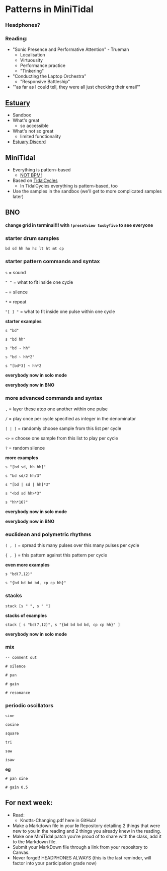 # Patterns in MiniTidal

### Headphones?

### Reading:
  - "Sonic Presence and Performative Attention" - Trueman
    - Localisation
    - Virtuousity
    - Performance practice
    - "Tinkering"
  - "Conducting the Laptop Orchestra"
    - "Responsive Battleship"
  - '"as far as I could tell, they were all just checking their email"'

## [Estuary](https://estuary.mcmaster.ca/)
- Sandbox
- What's great
  - so accessible
- What's not so great
  - limited functionality
- [Estuary Discord](https://discord.com/invite/snvFzkPtFr)

## MiniTidal
- Everything is pattern-based
  - [NOT BPM!](https://tidalcycles.org/docs/reference/cycles)
- Based on [TidalCycles](https://tidalcycles.org/)
  - In TidalCycles everything is pattern-based, too
- Use the samples in the sandbox (we'll get to more complicated samples later)

## BNO
#### change grid **in terminal!!!** with `!presetview twobyfive` to see everyone

### starter drum samples

`bd sd hh ho hc lt ht mt cp`

### starter pattern commands and syntax
`s` = sound

`" "` = what to fit inside one cycle

`~` = silence

`*` = repeat

`"[ ] "` = what to fit inside one pulse within one cycle

**starter examples**

`s "bd"`

`s "bd hh"`

`s "bd ~ hh"`

`s "bd ~ hh*2"`

`s "[bd*3] ~ hh*2`

**everybody now in solo mode**

**everybody now in BNO**

### more advanced commands and syntax

`,` = layer these atop one another within one pulse

`/` = play once per cycle specified as integer in the denominator

`[ | ]` = randomly choose sample from this list per cycle

`<>` = choose one sample from this list to play per cycle

`?` = random silence

**more examples**

`s "[bd sd, hh hh]"`

`s "bd sd/2 hh/3"`

`s "[bd | sd | hh]*3"`

`s "<bd sd hh>*3"`

`s "hh*16?"`

**everybody now in solo mode**

**everybody now in BNO**

### euclidean and polymetric rhythms

`( , )` = spread this many pulses over this many pulses per cycle

`{ , }` = this pattern against this pattern per cycle

**even more examples**

`s "bd(7,12)"`

`s "{bd bd bd bd, cp cp hh}"`

### stacks

`stack [s " ",
s " "]`

**stacks of examples**

`stack [
s "bd(7,12)",
s "{bd bd bd bd, cp cp hh}"
]`

**everybody now in solo mode**

### mix

`-- comment out`

`# silence`

`# pan`

`# gain`

`# resonance`

### periodic oscillators

`sine`

`cosine`

`square`

`tri`

`saw`

`isaw`

**eg**

`# pan sine`

`# gain 0.5`

## For next week:
- Read:
  - Knotts-Changing.pdf here in GitHub!
- Make a Markdown file in your **lc** Repository detailing 2 things that were new to you in the reading and 2 things you already knew in the reading.
- Make one MiniTidal patch you're proud of to share with the class, add it to the Markdown file.
- Submit your MarkDown file through a link from your repository to Canvas.
- Never forget! HEADPHONES ALWAYS (this is the last reminder, will factor into your participation grade now)
